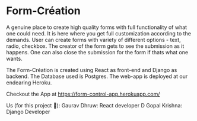 # Form-Création
A genuine place to create high quality forms with full functionality of what one could need. It is here where you get full customization according to the demands. User can create forms with variety of different options - text, radio, checkbox. The creator of the form gets to see the submission as it happens. 
One can also close the submission for the form if thats what one wants. 


The Form-Création is created using React as front-end and Django as backend. The Database used is Postgres. The web-app is deployed at our endearing Heroku.

Checkout the App at <a href target="_blank">https://form-control-app.herokuapp.com/</a>

Us (for this project 🤪): 
Gaurav Dhruw: React developer
D Gopal Krishna: Django Developer
